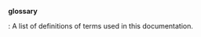 <!-- SPDX-License-Identifier: CC-BY-4.0 -->

**glossary**

: A list of definitions of terms used in this documentation.


